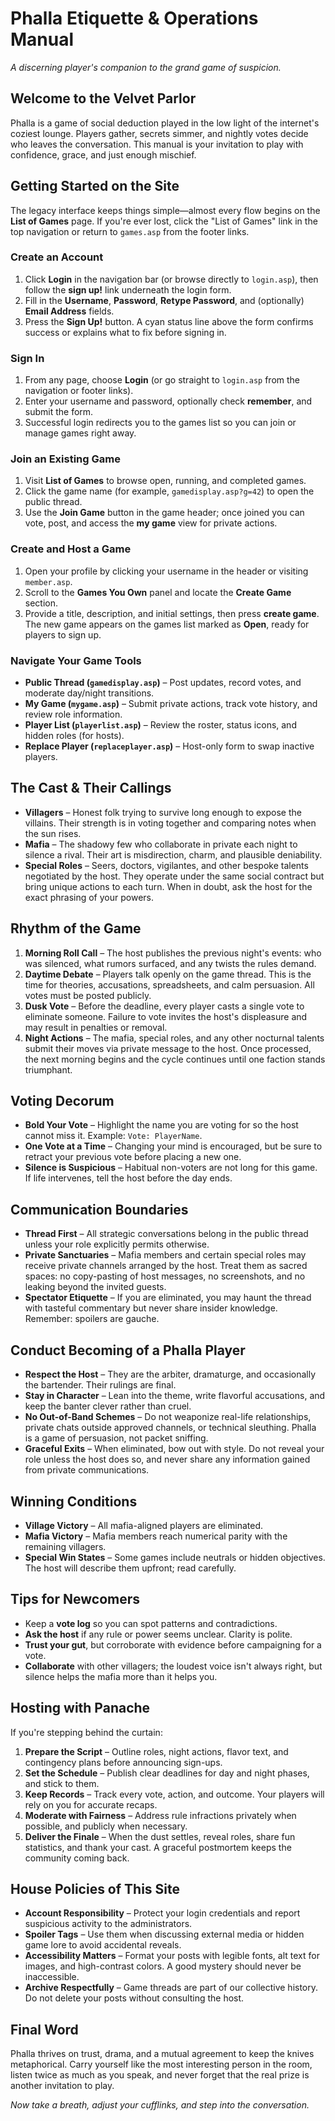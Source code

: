 # Phalla Etiquette & Operations Manual

*A discerning player's companion to the grand game of suspicion.*

## Welcome to the Velvet Parlor

Phalla is a game of social deduction played in the low light of the internet's coziest lounge. Players gather, secrets simmer, and
nightly votes decide who leaves the conversation. This manual is your invitation to play with confidence, grace, and just enough
mischief.

## Getting Started on the Site

The legacy interface keeps things simple—almost every flow begins on the **List of Games** page. If you're ever lost, click the
"List of Games" link in the top navigation or return to `games.asp` from the footer links.

### Create an Account

1. Click **Login** in the navigation bar (or browse directly to `login.asp`), then follow the **sign up!** link underneath the login form.
2. Fill in the **Username**, **Password**, **Retype Password**, and (optionally) **Email Address** fields.
3. Press the **Sign Up!** button. A cyan status line above the form confirms success or explains what to fix before signing in.

### Sign In

1. From any page, choose **Login** (or go straight to `login.asp` from the navigation or footer links).
2. Enter your username and password, optionally check **remember**, and submit the form.
3. Successful login redirects you to the games list so you can join or manage games right away.

### Join an Existing Game

1. Visit **List of Games** to browse open, running, and completed games.
2. Click the game name (for example, `gamedisplay.asp?g=42`) to open the public thread.
3. Use the **Join Game** button in the game header; once joined you can vote, post, and access the **my game** view for private
   actions.

### Create and Host a Game

1. Open your profile by clicking your username in the header or visiting `member.asp`.
2. Scroll to the **Games You Own** panel and locate the **Create Game** section.
3. Provide a title, description, and initial settings, then press **create game**. The new game appears on the games list marked
   as **Open**, ready for players to sign up.

### Navigate Your Game Tools

- **Public Thread (`gamedisplay.asp`)** – Post updates, record votes, and moderate day/night transitions.
- **My Game (`mygame.asp`)** – Submit private actions, track vote history, and review role information.
- **Player List (`playerlist.asp`)** – Review the roster, status icons, and hidden roles (for hosts).
- **Replace Player (`replaceplayer.asp`)** – Host-only form to swap inactive players.

## The Cast & Their Callings

- **Villagers** – Honest folk trying to survive long enough to expose the villains. Their strength is in voting together and
  comparing notes when the sun rises.
- **Mafia** – The shadowy few who collaborate in private each night to silence a rival. Their art is misdirection, charm, and
  plausible deniability.
- **Special Roles** – Seers, doctors, vigilantes, and other bespoke talents negotiated by the host. They operate under the same
  social contract but bring unique actions to each turn. When in doubt, ask the host for the exact phrasing of your powers.

## Rhythm of the Game

1. **Morning Roll Call** – The host publishes the previous night's events: who was silenced, what rumors surfaced, and any twists
   the rules demand.
2. **Daytime Debate** – Players talk openly on the game thread. This is the time for theories, accusations, spreadsheets, and
   calm persuasion. All votes must be posted publicly.
3. **Dusk Vote** – Before the deadline, every player casts a single vote to eliminate someone. Failure to vote invites the host's
   displeasure and may result in penalties or removal.
4. **Night Actions** – The mafia, special roles, and any other nocturnal talents submit their moves via private message to the host.
   Once processed, the next morning begins and the cycle continues until one faction stands triumphant.

## Voting Decorum

- **Bold Your Vote** – Highlight the name you are voting for so the host cannot miss it. Example: `Vote: PlayerName`.
- **One Vote at a Time** – Changing your mind is encouraged, but be sure to retract your previous vote before placing a new one.
- **Silence is Suspicious** – Habitual non-voters are not long for this game. If life intervenes, tell the host before the day ends.

## Communication Boundaries

- **Thread First** – All strategic conversations belong in the public thread unless your role explicitly permits otherwise.
- **Private Sanctuaries** – Mafia members and certain special roles may receive private channels arranged by the host. Treat them as
  sacred spaces: no copy-pasting of host messages, no screenshots, and no leaking beyond the invited guests.
- **Spectator Etiquette** – If you are eliminated, you may haunt the thread with tasteful commentary but never share insider
  knowledge. Remember: spoilers are gauche.

## Conduct Becoming of a Phalla Player

- **Respect the Host** – They are the arbiter, dramaturge, and occasionally the bartender. Their rulings are final.
- **Stay in Character** – Lean into the theme, write flavorful accusations, and keep the banter clever rather than cruel.
- **No Out-of-Band Schemes** – Do not weaponize real-life relationships, private chats outside approved channels, or technical sleuthing.
  Phalla is a game of persuasion, not packet sniffing.
- **Graceful Exits** – When eliminated, bow out with style. Do not reveal your role unless the host does so, and never share any
  information gained from private communications.

## Winning Conditions

- **Village Victory** – All mafia-aligned players are eliminated.
- **Mafia Victory** – Mafia members reach numerical parity with the remaining villagers.
- **Special Win States** – Some games include neutrals or hidden objectives. The host will describe them upfront; read carefully.

## Tips for Newcomers

- Keep a **vote log** so you can spot patterns and contradictions.
- **Ask the host** if any rule or power seems unclear. Clarity is polite.
- **Trust your gut**, but corroborate with evidence before campaigning for a vote.
- **Collaborate** with other villagers; the loudest voice isn't always right, but silence helps the mafia more than it helps you.

## Hosting with Panache

If you're stepping behind the curtain:

1. **Prepare the Script** – Outline roles, night actions, flavor text, and contingency plans before announcing sign-ups.
2. **Set the Schedule** – Publish clear deadlines for day and night phases, and stick to them.
3. **Keep Records** – Track every vote, action, and outcome. Your players will rely on you for accurate recaps.
4. **Moderate with Fairness** – Address rule infractions privately when possible, and publicly when necessary.
5. **Deliver the Finale** – When the dust settles, reveal roles, share fun statistics, and thank your cast. A graceful postmortem keeps
   the community coming back.

## House Policies of This Site

- **Account Responsibility** – Protect your login credentials and report suspicious activity to the administrators.
- **Spoiler Tags** – Use them when discussing external media or hidden game lore to avoid accidental reveals.
- **Accessibility Matters** – Format your posts with legible fonts, alt text for images, and high-contrast colors. A good mystery
  should never be inaccessible.
- **Archive Respectfully** – Game threads are part of our collective history. Do not delete your posts without consulting the host.

## Final Word

Phalla thrives on trust, drama, and a mutual agreement to keep the knives metaphorical. Carry yourself like the most interesting
person in the room, listen twice as much as you speak, and never forget that the real prize is another invitation to play.

*Now take a breath, adjust your cufflinks, and step into the conversation.*
